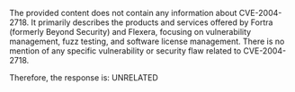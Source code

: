 The provided content does not contain any information about CVE-2004-2718. It primarily describes the products and services offered by Fortra (formerly Beyond Security) and Flexera, focusing on vulnerability management, fuzz testing, and software license management. There is no mention of any specific vulnerability or security flaw related to CVE-2004-2718.

Therefore, the response is: UNRELATED